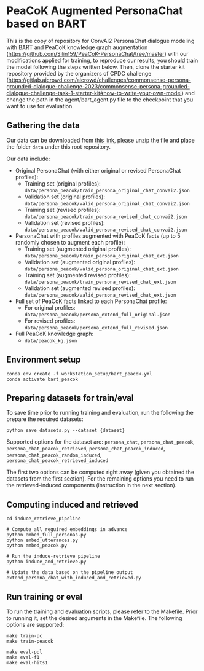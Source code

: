 # PeaCoK Augmented PersonaChat based on BART

This is the copy of repository for ConvAI2 PersonaChat dialogue modeling with BART and PeaCoK knowledge graph augmentation (https://github.com/Silin159/PeaCoK-PersonaChat/tree/master) with our modifications applied for training, to reproduce our results, you should train the model following the steps written below. Then, clone the starter kit repository provided by the organizers of CPDC challenge (https://gitlab.aicrowd.com/aicrowd/challenges/commonsense-persona-grounded-dialogue-challenge-2023/commonsense-persona-grounded-dialogue-challenge-task-1-starter-kit#how-to-write-your-own-model) and change the path in the agent/bart_agent.py file to the checkpoint that you want to use for evaluation.

## Gathering the data
Our data can be downloaded from [this link](https://drive.google.com/drive/folders/1A51hZvSLvJoPAKDy2XR_eb-ooZqPRgbb?usp=sharing), please unzip the file and place the folder `data` under this root repository.

Our data include:

* Original PersonaChat (with either original or revised PersonaChat profiles):
  * Training set (original profiles): `data/persona_peacok/train_persona_original_chat_convai2.json`
  * Validation set (original profiles): `data/persona_peacok/valid_persona_original_chat_convai2.json`
  * Training set (revised profiles): `data/persona_peacok/train_persona_revised_chat_convai2.json`
  * Validation set (revised profiles): `data/persona_peacok/valid_persona_revised_chat_convai2.json`
* PersonaChat with profiles augmented with PeaCoK facts (up to 5 randomly chosen to augment each profile):
  * Training set (augmented original profiles): `data/persona_peacok/train_persona_original_chat_ext.json`
  * Validation set (augmented original profiles): `data/persona_peacok/valid_persona_original_chat_ext.json`
  * Training set (augmented revised profiles): `data/persona_peacok/train_persona_revised_chat_ext.json`
  * Validation set (augmented revised profiles): `data/persona_peacok/valid_persona_revised_chat_ext.json`
* Full set of PeaCoK facts linked to each PersonaChat profile:
  * For original profiles: `data/persona_peacok/persona_extend_full_original.json`
  * For revised profiles: `data/persona_peacok/persona_extend_full_revised.json`
* Full PeaCoK knowledge graph:
  * `data/peacok_kg.json`

## Environment setup

```
conda env create -f workstation_setup/bart_peacok.yml
conda activate bart_peacok
```

## Preparing datasets for train/eval

To save time prior to running training and evaluation, run the following the prepare the required datasets:

``python save_datasets.py --dataset {dataset}``

Supported options for the dataset are: 
``persona_chat``, 
``persona_chat_peacok``, 
``persona_chat_peacok_retrieved``, ``persona_chat_peacok_induced``, 
``persona_chat_peacok_random_induced``, ``persona_chat_peacok_retrieved_induced``

The first two options can be computed right away (given you obtained the datasets from the first section). For the remaining options you need to run the retrieved-induced components (instruction in the next section).

## Computing induced and retrieved

```
cd induce_retrieve_pipeline

# Compute all required embeddings in advance
python embed_full_personas.py
python embed_utterances.py
python embed_peacok.py

# Run the induce-retrieve pipeline
python induce_and_retrieve.py

# Update the data based on the pipeline output
extend_persona_chat_with_induced_and_retrieved.py
```

## Run training or eval

To run the training and evaluation scripts, please refer to the Makefile. Prior to running it, set the desired arguments in the Makefile. The following options are supported:

```
make train-pc
make train-peacok

make eval-ppl
make eval-f1
make eval-hits1
```
